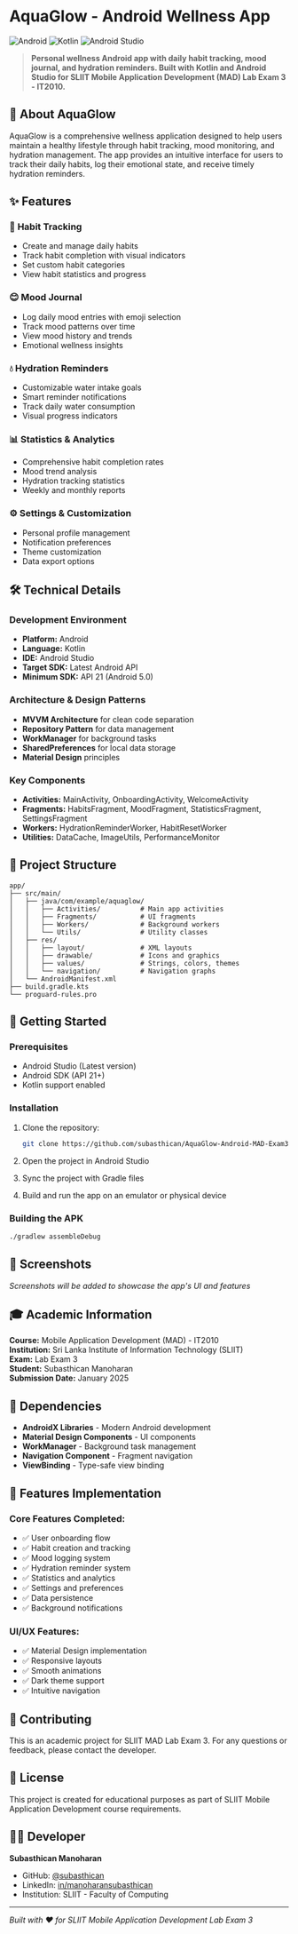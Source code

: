# AquaGlow - Android Wellness App

![Android](https://img.shields.io/badge/Android-3DDC84?style=for-the-badge&logo=android&logoColor=white)
![Kotlin](https://img.shields.io/badge/kotlin-%230095D5.svg?style=for-the-badge&logo=kotlin&logoColor=white)
![Android Studio](https://img.shields.io/badge/Android%20Studio-3DDC84.svg?style=for-the-badge&logo=android-studio&logoColor=white)

> **Personal wellness Android app with daily habit tracking, mood journal, and hydration reminders. Built with Kotlin and Android Studio for SLIIT Mobile Application Development (MAD) Lab Exam 3 - IT2010.**

## 📱 About AquaGlow

AquaGlow is a comprehensive wellness application designed to help users maintain a healthy lifestyle through habit tracking, mood monitoring, and hydration management. The app provides an intuitive interface for users to track their daily habits, log their emotional state, and receive timely hydration reminders.

## ✨ Features

### 🎯 **Habit Tracking**
- Create and manage daily habits
- Track habit completion with visual indicators
- Set custom habit categories
- View habit statistics and progress

### 😊 **Mood Journal**
- Log daily mood entries with emoji selection
- Track mood patterns over time
- View mood history and trends
- Emotional wellness insights

### 💧 **Hydration Reminders**
- Customizable water intake goals
- Smart reminder notifications
- Track daily water consumption
- Visual progress indicators

### 📊 **Statistics & Analytics**
- Comprehensive habit completion rates
- Mood trend analysis
- Hydration tracking statistics
- Weekly and monthly reports

### ⚙️ **Settings & Customization**
- Personal profile management
- Notification preferences
- Theme customization
- Data export options

## 🛠️ Technical Details

### **Development Environment**
- **Platform:** Android
- **Language:** Kotlin
- **IDE:** Android Studio
- **Target SDK:** Latest Android API
- **Minimum SDK:** API 21 (Android 5.0)

### **Architecture & Design Patterns**
- **MVVM Architecture** for clean code separation
- **Repository Pattern** for data management
- **WorkManager** for background tasks
- **SharedPreferences** for local data storage
- **Material Design** principles

### **Key Components**
- **Activities:** MainActivity, OnboardingActivity, WelcomeActivity
- **Fragments:** HabitsFragment, MoodFragment, StatisticsFragment, SettingsFragment
- **Workers:** HydrationReminderWorker, HabitResetWorker
- **Utilities:** DataCache, ImageUtils, PerformanceMonitor

## 📁 Project Structure

```
app/
├── src/main/
│   ├── java/com/example/aquaglow/
│   │   ├── Activities/          # Main app activities
│   │   ├── Fragments/           # UI fragments
│   │   ├── Workers/             # Background workers
│   │   └── Utils/               # Utility classes
│   ├── res/
│   │   ├── layout/              # XML layouts
│   │   ├── drawable/            # Icons and graphics
│   │   ├── values/              # Strings, colors, themes
│   │   └── navigation/          # Navigation graphs
│   └── AndroidManifest.xml
├── build.gradle.kts
└── proguard-rules.pro
```

## 🚀 Getting Started

### **Prerequisites**
- Android Studio (Latest version)
- Android SDK (API 21+)
- Kotlin support enabled

### **Installation**
1. Clone the repository:
   ```bash
   git clone https://github.com/subasthican/AquaGlow-Android-MAD-Exam3.git
   ```

2. Open the project in Android Studio

3. Sync the project with Gradle files

4. Build and run the app on an emulator or physical device

### **Building the APK**
```bash
./gradlew assembleDebug
```

## 📱 Screenshots

*Screenshots will be added to showcase the app's UI and features*

## 🎓 Academic Information

**Course:** Mobile Application Development (MAD) - IT2010  
**Institution:** Sri Lanka Institute of Information Technology (SLIIT)  
**Exam:** Lab Exam 3  
**Student:** Subasthican Manoharan  
**Submission Date:** January 2025  

## 🔧 Dependencies

- **AndroidX Libraries** - Modern Android development
- **Material Design Components** - UI components
- **WorkManager** - Background task management
- **Navigation Component** - Fragment navigation
- **ViewBinding** - Type-safe view binding

## 📝 Features Implementation

### **Core Features Completed:**
- ✅ User onboarding flow
- ✅ Habit creation and tracking
- ✅ Mood logging system
- ✅ Hydration reminder system
- ✅ Statistics and analytics
- ✅ Settings and preferences
- ✅ Data persistence
- ✅ Background notifications

### **UI/UX Features:**
- ✅ Material Design implementation
- ✅ Responsive layouts
- ✅ Smooth animations
- ✅ Dark theme support
- ✅ Intuitive navigation

## 🤝 Contributing

This is an academic project for SLIIT MAD Lab Exam 3. For any questions or feedback, please contact the developer.

## 📄 License

This project is created for educational purposes as part of SLIIT Mobile Application Development course requirements.

## 👨‍💻 Developer

**Subasthican Manoharan**  
- GitHub: [@subasthican](https://github.com/subasthican)
- LinkedIn: [in/manoharansubasthican](https://linkedin.com/in/manoharansubasthican)
- Institution: SLIIT - Faculty of Computing

---

*Built with ❤️ for SLIIT Mobile Application Development Lab Exam 3*
